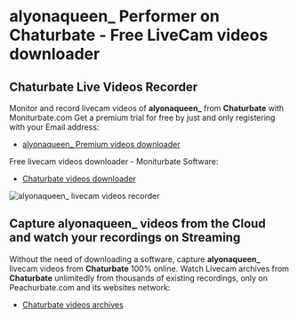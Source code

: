 # alyonaqueen_ Performer on Chaturbate - Free LiveCam videos downloader

## Chaturbate Live Videos Recorder

Monitor and record livecam videos of **alyonaqueen_** from **Chaturbate** with Moniturbate.com
Get a premium trial for free by just and only registering with your Email address:
* [alyonaqueen_ Premium videos downloader](https://moniturbate.com/request-demo-licence-key.html)

Free livecam videos downloader - Moniturbate Software:
* [Chaturbate videos downloader](https://moniturbate.com/moniturbate-download-software.html)

![alyonaqueen_ livecam videos recorder](https://peachurnet.com/templates/moniturbate-software.png)


## Capture alyonaqueen_ videos from the Cloud and watch your recordings on Streaming

Without the need of downloading a software, capture **alyonaqueen_** livecam videos from **Chaturbate** 100% online.
Watch Livecam archives from **Chaturbate** unlimitedly from thousands of existing recordings, only on Peachurbate.com and its websites network:
* [Chaturbate videos archives](https://peachurnet.com/)